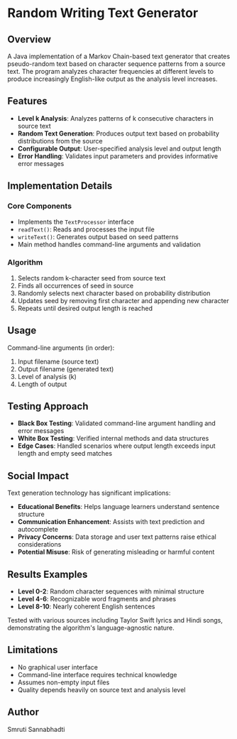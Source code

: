 # Random Writing Text Generator

## Overview
A Java implementation of a Markov Chain-based text generator that creates pseudo-random text based on character sequence patterns from a source text. The program analyzes character frequencies at different levels to produce increasingly English-like output as the analysis level increases.

## Features
- **Level k Analysis**: Analyzes patterns of k consecutive characters in source text
- **Random Text Generation**: Produces output text based on probability distributions from the source
- **Configurable Output**: User-specified analysis level and output length
- **Error Handling**: Validates input parameters and provides informative error messages

## Implementation Details

### Core Components
- Implements the `TextProcessor` interface
- `readText()`: Reads and processes the input file
- `writeText()`: Generates output based on seed patterns
- Main method handles command-line arguments and validation

### Algorithm
1. Selects random k-character seed from source text
2. Finds all occurrences of seed in source
3. Randomly selects next character based on probability distribution
4. Updates seed by removing first character and appending new character
5. Repeats until desired output length is reached

## Usage
Command-line arguments (in order):
1. Input filename (source text)
2. Output filename (generated text)
3. Level of analysis (k)
4. Length of output

## Testing Approach
- **Black Box Testing**: Validated command-line argument handling and error messages
- **White Box Testing**: Verified internal methods and data structures
- **Edge Cases**: Handled scenarios where output length exceeds input length and empty seed matches

## Social Impact
Text generation technology has significant implications:
- **Educational Benefits**: Helps language learners understand sentence structure
- **Communication Enhancement**: Assists with text prediction and autocomplete
- **Privacy Concerns**: Data storage and user text patterns raise ethical considerations
- **Potential Misuse**: Risk of generating misleading or harmful content

## Results Examples
- **Level 0-2**: Random character sequences with minimal structure
- **Level 4-6**: Recognizable word fragments and phrases
- **Level 8-10**: Nearly coherent English sentences

Tested with various sources including Taylor Swift lyrics and Hindi songs, demonstrating the algorithm's language-agnostic nature.

## Limitations
- No graphical user interface
- Command-line interface requires technical knowledge
- Assumes non-empty input files
- Quality depends heavily on source text and analysis level

## Author
Smruti Sannabhadti